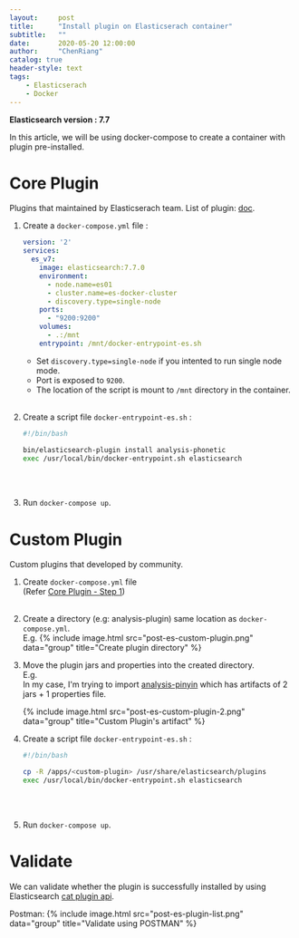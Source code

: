 ```yaml
---
layout:     post
title:      "Install plugin on Elasticserach container"
subtitle:   ""
date:       2020-05-20 12:00:00
author:     "ChenRiang"
catalog: true
header-style: text
tags:
    - Elasticserach 
    - Docker 
---
```


**Elasticsearch version : 7.7**

In this article, we will be using docker-compose to create a container with plugin pre-installed.

# Core Plugin
Plugins that maintained by Elasticserach team.
List of plugin: [doc](https://www.elastic.co/guide/en/elasticsearch/plugins/7.7/index.html).

1. Create a ``docker-compose.yml`` file : 

    ```yaml
    version: '2'
    services:
      es_v7:
        image: elasticsearch:7.7.0
        environment:
          - node.name=es01
          - cluster.name=es-docker-cluster
          - discovery.type=single-node
        ports:
          - "9200:9200"
        volumes:
          - .:/mnt
        entrypoint: /mnt/docker-entrypoint-es.sh

    ```
    
    - Set ``discovery.type=single-node``  if you intented to run single node mode. 
    - Port is exposed to ``9200``.
    - The location of the script is mount to ``/mnt`` directory in the container.
    <br><br>


2. Create a script file ``docker-entrypoint-es.sh`` :

    ```sh
    #!/bin/bash

    bin/elasticsearch-plugin install analysis-phonetic
    exec /usr/local/bin/docker-entrypoint.sh elasticsearch

    ```
    <br><br>
3. Run ``docker-compose up``.


# Custom Plugin
Custom plugins that developed by community. 

1. Create ``docker-compose.yml`` file  
(Refer [Core Plugin - Step 1](#core-plugin))
    <br><br>

2. Create a directory (e.g: analysis-plugin) same location as ``docker-compose.yml``. <br>
E.g.
    {% include image.html src="post-es-custom-plugin.png" data="group" title="Create plugin directory" %}

3. Move the plugin jars and properties into the created directory. <br>
E.g.<br>
In my case, I'm trying to import [analysis-pinyin](https://github.com/medcl/elasticsearch-analysis-pinyin) which has artifacts of 2 jars + 1 properties file.

    {% include image.html src="post-es-custom-plugin-2.png" data="group" title="Custom Plugin's artifact" %}


4. Create a script file ``docker-entrypoint-es.sh`` :

    ```sh
    #!/bin/bash

    cp -R /apps/<custom-plugin> /usr/share/elasticsearch/plugins
    exec /usr/local/bin/docker-entrypoint.sh elasticsearch

    ```
    <br><br>

 5. Run ``docker-compose up``.


# Validate
We can validate whether the plugin is successfully installed by using Elasticsearch [cat plugin api](https://www.elastic.co/guide/en/elasticsearch/reference/current/cat-plugins.html).

Postman: 
{% include image.html src="post-es-plugin-list.png" data="group" title="Validate using POSTMAN" %}
